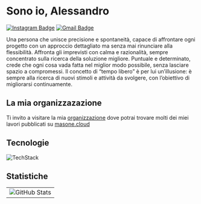 # Sono io, Alessandro
[![Instagram Badge](https://img.shields.io/badge/-@alessandro.masone-blue?style=flat&logo=instagram&logoColor=white&link=https://instagram.com/alessandro.masone/)](https://instagram.com/alessandro.masone)
[![Gmail Badge](https://img.shields.io/badge/-alessandro@masone.cloud-c14438?style=flat&logo=Gmail&logoColor=white&link=mailto:alessandro@masone.cloud)](mailto:alessandro@masone.cloud)

Una persona che unisce precisione e spontaneità, capace di affrontare ogni progetto con un approccio dettagliato ma senza mai rinunciare alla flessibilità. Affronta gli imprevisti con calma e razionalità, sempre concentrato sulla ricerca della soluzione migliore. Puntuale e determinato, crede che ogni cosa vada fatta nel miglior modo possibile, senza lasciare spazio a compromessi. Il concetto di “tempo libero” è per lui un’illusione: è sempre alla ricerca di nuovi stimoli e attività da svolgere, con l’obiettivo di migliorarsi continuamente.

## La mia organizzazazione
Ti invito a visitare la mia [organizzazione](https://github.com/masonedotcloud) dove potrai trovare molti dei miei lavori pubblicati su [masone.cloud](https://masone.cloud)

## Tecnologie
![TechStack](https://skillicons.dev/icons?i=vscode,pycharm,idea,androidstudio,git,latex,java,c,cpp,cs,php,css,mysql,bootstrap,jquery,html,js,docker,bash,phpstorm,wordpress)

## Statistiche
<div align="center">
  <table>
    <tr>
      <td>
        <img src="https://github-readme-stats.vercel.app/api?username=alessandromasone&theme=transparent&show_icons=true&hide_border=true&count_private=true" alt="GitHub Stats">
      </td>
      <!---
      <td>
        [comment]: <> (<img src="https://streak-stats.demolab.com/?user=alessandromasone&theme=transparent&show_icons=true&hide_border=true" alt="GitHub Streak">)
      </td>
      -->
    </tr>
  </table>
</div>
